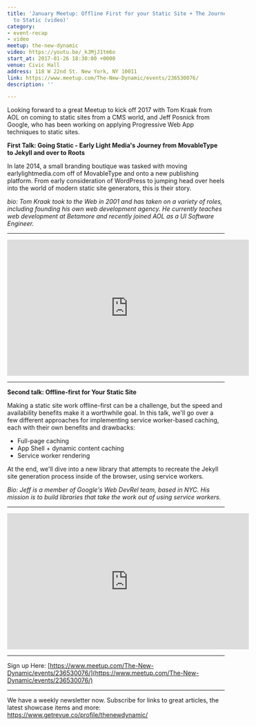 ```yaml
---
title: 'January Meetup: Offline First for your Static Site + The Journey from CMS
  to Static (video)'
category:
- event-recap
- video
meetup: the-new-dynamic
video: https://youtu.be/_kJMjJ1tm6o
start_at: 2017-01-26 18:30:00 +0000
venue: Civic Hall
address: 118 W 22nd St. New York, NY 10011
link: https://www.meetup.com/The-New-Dynamic/events/236530076/
description: ''

---
```

Looking forward to a great Meetup to kick off 2017 with Tom Kraak from AOL on coming to static sites from a CMS world, and Jeff Posnick from Google, who has been working on applying Progressive Web App techniques to static sites.

**First Talk: Going Static - Early Light Media's Journey from MovableType to Jekyll and over to Roots**

In late 2014, a small branding boutique was tasked with moving earlylightmedia.com off of MovableType and onto a new publishing platform. From early consideration of WordPress to jumping head over heels into the world of modern static site generators, this is their story.

*bio: Tom Kraak took to the Web in 2001 and has taken on a variety of roles, including founding his own web development agency. He currently teaches web development at Betamore and recently joined AOL as a UI Software Engineer.*

---

  <div class="embed-container">
    <iframe width="560" height="315" src="https://www.youtube.com/embed/y2I6lIcr5Ig" frameborder="0" allowfullscreen></iframe>
  </div>

---

**Second talk: Offline-first for Your Static Site**

Making a static site work offline-first can be a challenge, but the speed and availability benefits make it a worthwhile goal. In this talk, we'll go over a few different approaches for implementing service worker-based caching, each with their own benefits and drawbacks:

* Full-page caching
* App Shell + dynamic content caching
* Service worker rendering

At the end, we'll dive into a new library that attempts to recreate the Jekyll site generation process inside of the browser, using service workers.

*Bio: Jeff is a member of Google's Web DevRel team, based in NYC. His mission is to build libraries that take the work out of using service workers.*

---

<div class="embed-container">
  <iframe width="560" height="315" src="https://www.youtube.com/embed/_kJMjJ1tm6o" frameborder="0" allowfullscreen></iframe>
</div>

---

Sign up Here: [https://www.meetup.com/The-New-Dynamic/events/236530076/](https://www.meetup.com/The-New-Dynamic/events/236530076/)

---

We have a weekly newsletter now. Subscribe for links to great articles, the latest showcase items and more: https://www.getrevue.co/profile/thenewdynamic/
